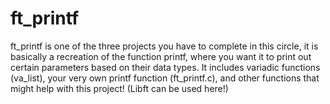 # ft_printf
ft_printf is one of the three projects you have to complete in this circle, it is basically a recreation of the function printf,  where you want it to print out certain parameters based on their data types. It includes variadic functions (va_list), your very own printf function (ft_printf.c), and other functions that might help with this project! (Libft can be used here!)
